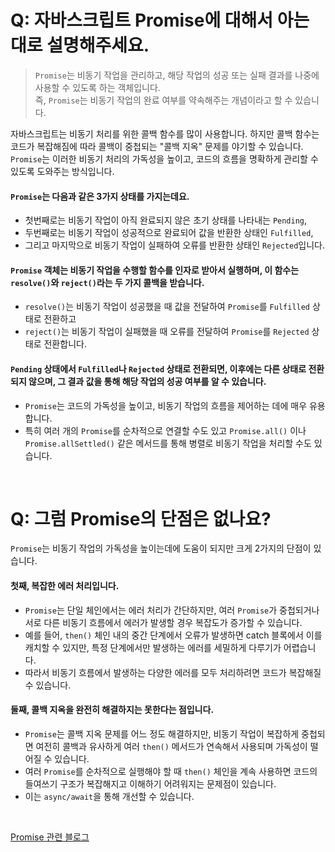 # Q: 자바스크립트 Promise에 대해서 아는 대로 설명해주세요.
> `Promise`는 비동기 작업을 관리하고, 해당 작업의 성공 또는 실패 결과를 나중에 사용할 수 있도록 하는 객체입니다.  
> 즉, `Promise`는 비동기 작업의 완료 여부를 약속해주는 개념이라고 할 수 있습니다. 

자바스크립트는 비동기 처리를 위한 콜백 함수를 많이 사용합니다. 하지만 콜백 함수는 코드가 복잡해짐에 따라 콜백이 중첩되는 "콜백 지옥" 문제를 야기할 수 있습니다. `Promise`는 이러한 비동기 처리의 가독성을 높이고, 코드의 흐름을 명확하게 관리할 수 있도록 도와주는 방식입니다.

#### `Promise`는 다음과 같은 3가지 상태를 가지는데요. 
- 첫번째로는 비동기 작업이 아직 완료되지 않은 초기 상태를 나타내는 `Pending`,
- 두번째로는 비동기 작업이 성공적으로 완료되어 값을 반환한 상태인 `Fulfilled`,
- 그리고 마지막으로 비동기 작업이 실패하여 오류를 반환한 상태인 `Rejected`입니다.

#### `Promise` 객체는 비동기 작업을 수행할 함수를 인자로 받아서 실행하며, 이 함수는 `resolve()`와 `reject()`라는 두 가지 콜백을 받습니다.

- `resolve()`는 비동기 작업이 성공했을 때 값을 전달하여 `Promise`를 `Fulfilled` 상태로 전환하고
- `reject()`는 비동기 작업이 실패했을 때 오류를 전달하여 `Promise`를 `Rejected` 상태로 전환합니다.

#### `Pending` 상태에서 `Fulfilled`나 `Rejected` 상태로 전환되면, 이후에는 다른 상태로 전환되지 않으며, 그 결과 값을 통해 해당 작업의 성공 여부를 알 수 있습니다.

- `Promise`는 코드의 가독성을 높이고, 비동기 작업의 흐름을 제어하는 데에 매우 유용합니다.
- 특히 여러 개의 `Promise`를 순차적으로 연결할 수도 있고 `Promise.all()` 이나 `Promise.allSettled()` 같은 메서드를 통해 병렬로 비동기 작업을 처리할 수도 있습니다.

<br/>

# Q: 그럼 Promise의 단점은 없나요? 

`Promise`는 비동기 작업의 가독성을 높이는데에 도움이 되지만 크게 2가지의 단점이 있습니다.

#### 첫째, 복잡한 에러 처리입니다.
- `Promise`는 단일 체인에서는 에러 처리가 간단하지만, 여러 `Promise`가 중첩되거나 서로 다른 비동기 흐름에서 에러가 발생할 경우 복잡도가 증가할 수 있습니다.
- 예를 들어, `then()` 체인 내의 중간 단계에서 오류가 발생하면 catch 블록에서 이를 캐치할 수 있지만, 특정 단계에서만 발생하는 에러를 세밀하게 다루기가 어렵습니다.
- 따라서 비동기 흐름에서 발생하는 다양한 에러를 모두 처리하려면 코드가 복잡해질 수 있습니다.

#### 둘째, 콜백 지옥을 완전히 해결하지는 못한다는 점입니다.
- `Promise`는 콜백 지옥 문제를 어느 정도 해결하지만, 비동기 작업이 복잡하게 중첩되면 여전히 콜백과 유사하게 여러 `then()` 메서드가 연속해서 사용되며 가독성이 떨어질 수 있습니다.
- 여러 `Promise`를 순차적으로 실행해야 할 때 `then()` 체인을 계속 사용하면 코드의 들여쓰기 구조가 복잡해지고 이해하기 어려워지는 문제점이 있습니다.
- 이는 `async/await`을 통해 개선할 수 있습니다.

<br/>

[Promise 관련 블로그](https://velog.io/@hongdongk/%ED%94%84%EB%A1%9C%EB%AF%B8%EC%8A%A4-async)

